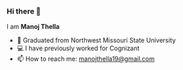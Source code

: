 ### Hi there 👋

I am **Manoj Thella**

- 🔭 Graduated from Northwest Missouri State University
- :computer: I have previously worked for Cognizant
- 📫 How to reach me: manojthella19@gmail.com


